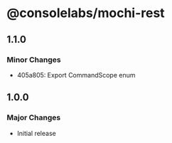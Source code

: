 # @consolelabs/mochi-rest

## 1.1.0

### Minor Changes

- 405a805: Export CommandScope enum

## 1.0.0

### Major Changes

- Initial release
